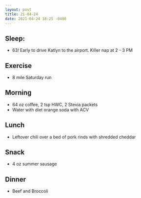 ```yaml
---
layout: post
title: 21-04-24
date: 2021-04-24 18:25 -0400
---
```


## Sleep:
* 63! Early to drive Katlyn to the airport. Killer nap at 2 - 3 PM

## Exercise
* 8 mile Saturday run

## Morning
* 64 oz coffee, 2 tsp HWC, 2 Stevia packets
* Water with diet orange soda with ACV

## Lunch
* Leftover chili over a bed of pork rinds with shredded cheddar

## Snack
* 4 oz summer sausage

## Dinner
* Beef and Broccoli 
